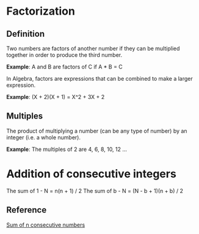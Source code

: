 # Factorization

## Definition

Two numbers are factors of another number if they can be multiplied together in order to produce the third number.

**Example**: A and B are factors of C if A * B = C

In Algebra, factors are expressions that can be combined to make a larger expression.

**Example**: (X + 2)(X + 1) = X^2 + 3X + 2

## Multiples

The product of multiplying a number (can be any type of number) by an integer (i.e. a whole number).

**Example**: The multiples of 2 are 4, 6, 8, 10, 12 ...

# Addition of consecutive integers

The sum of 1 - N = n(n + 1) / 2 The sum of b - N = (N - b + 1)(n + b) / 2

## Reference

[Sum of n consecutive numbers](http://math.stackexchange.com/questions/50485/sum-of-n-consecutive-numbers)
